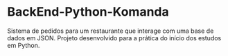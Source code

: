 # BackEnd-Python-Komanda
Sistema de pedidos para um restaurante que interage com uma base de dados em JSON.
Projeto desenvolvido para a prática do início dos estudos em Python.

